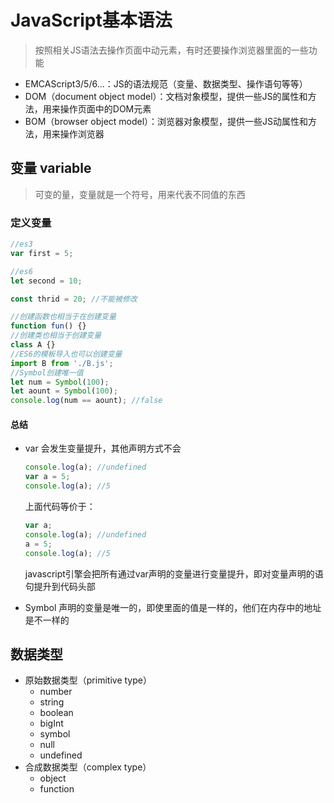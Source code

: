 # JavaScript基本语法

> 按照相关JS语法去操作页面中动元素，有时还要操作浏览器里面的一些功能

- EMCAScript3/5/6...：JS的语法规范（变量、数据类型、操作语句等等）
- DOM（document object model）：文档对象模型，提供一些JS的属性和方法，用来操作页面中的DOM元素
- BOM（browser object model）：浏览器对象模型，提供一些JS动属性和方法，用来操作浏览器

## 变量 variable

> 可变的量，变量就是一个符号，用来代表不同值的东西

### 定义变量

```javascript
//es3
var first = 5;

//es6
let second = 10;

const thrid = 20; //不能被修改

//创建函数也相当于在创建变量
function fun() {}
//创建类也相当于创建变量
class A {}
//ES6的模板导入也可以创建变量
import B from './B.js';
//Symbol创建唯一值
let num = Symbol(100);
let aount = Symbol(100);
console.log(num == aount); //false

```

#### 总结

- var 会发生变量提升，其他声明方式不会

  ```javascript
  console.log(a); //undefined
  var a = 5;
  console.log(a); //5
  ```

  上面代码等价于：

  ```javascript
  var a;
  console.log(a); //undefined
  a = 5;
  console.log(a); //5
  ```

  javascript引擎会把所有通过var声明的变量进行变量提升，即对变量声明的语句提升到代码头部

- Symbol 声明的变量是唯一的，即使里面的值是一样的，他们在内存中的地址是不一样的

## 数据类型

- 原始数据类型（primitive type）
  - number
  - string
  - boolean
  - bigInt
  - symbol
  - null
  - undefined
- 合成数据类型（complex type）
  - object
  - function